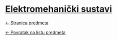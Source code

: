 # [Elektromehanički sustavi](https://www.github.com/studosi-fer/ELESUS)
[<- Stranica predmeta](https://www.fer.unizg.hr/predmet/elesus)

[<- Povratak na listu predmeta](https://www.github.com/studosi/FER)